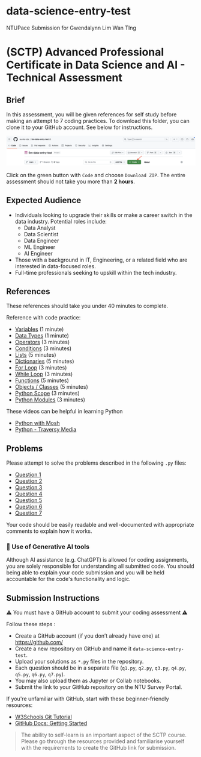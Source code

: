 # data-science-entry-test
NTUPace
Submission for Gwendalynn Lim Wan TIng


# (SCTP) Advanced Professional Certificate in Data Science and AI - Technical Assessment

## Brief

In this assessment, you will be given references for self study before making an attempt to 7 coding practices. To download this folder, you can clone it to your GitHub account. See below for instructions.

![Screenshot](/assets/screenshot-code.png)

Click on the green button with `Code` and choose `Download ZIP`. The entire assessment should not take you more than **2 hours**.

## Expected Audience

- Individuals looking to upgrade their skills or make a career switch in the data industry. Potential roles include:
  - Data Analyst
  - Data Scientist
  - Data Engineer
  - ML Engineer
  - AI Engineer
- Those with a background in IT, Engineering, or a related field who are interested in data-focused roles.
- Full-time professionals seeking to upskill within the tech industry.

## References

These references should take you under 40 minutes to complete.

Reference with code practice:

- [Variables](https://www.w3schools.com/python/gloss_python_variable_names.asp) (1 minute)
- [Data Types](https://www.w3schools.com/python/python_datatypes.asp) (1 minute)
- [Operators](https://www.w3schools.com/python/python_operators.asp) (3 minutes)
- [Conditions](https://www.w3schools.com/python/python_conditions.asp) (3 minutes)
- [Lists](https://www.w3schools.com/python/python_lists.asp) (5 minutes)
- [Dictionaries](https://www.w3schools.com/python/python_dictionaries.asp) (5 minutes)
- [For Loop](https://www.w3schools.com/python/python_for_loops.asp) (3 minutes)
- [While Loop](https://www.w3schools.com/python/python_while_loops.asp) (3 minutes)
- [Functions](https://www.w3schools.com/python/python_functions.asp) (5 minutes)
- [Objects / Classes](https://www.w3schools.com/python/python_classes.asp) (5 minutes)
- [Python Scope](https://www.w3schools.com/python/python_scope.asp) (3 minutes)
- [Python Modules](https://www.w3schools.com/python/python_modules.asp) (3 minutes)

These videos can be helpful in learning Python

- [Python with Mosh](https://youtu.be/kqtD5dpn9C8)
- [Python - Traversy Media](https://youtu.be/JJmcL1N2KQs)

## Problems

Please attempt to solve the problems described in the following `.py` files:

- [Question 1](./src/q1.py)
- [Question 2](./src/q2.py)
- [Question 3](./src/q3.py)
- [Question 4](./src/q4.py)
- [Question 5](./src/q5.py)
- [Question 6](./src/q6.py)
- [Question 7](./src/q7.py)

Your code should be easily readable and well-documented with appropriate comments
to explain how it works. 

### 📝 Use of Generative AI tools ###

Although AI assistance (e.g. ChatGPT) is allowed for coding assignments, you are solely 
responsible for understanding all submitted code. You should being able to explain your
code submission and you will be held accountable for the code's functionality and logic.

## Submission Instructions

⚠️ You must have a GitHub account to submit your coding assessment ⚠️

Follow these steps :

- Create a GitHub account (if you don’t already have one) at https://github.com/
- Create a new repository on GitHub and name it `data-science-entry-test`.
- Upload your solutions as `*.py` files in the repository.
- Each question should be in a separate file (`q1.py`, `q2.py`, `q3.py`, `q4.py`, `q5.py`, `q6.py`, `q7.py`).
- You may also upload them as Jupyter or Collab notebooks.
- Submit the link to your GitHub repository on the NTU Survey Portal.

If you're unfamiliar with GitHub, start with these beginner-friendly resources:

- [W3Schools Git Tutorial](https://www.w3schools.com/git/)
- [GitHub Docs: Getting Started](https://docs.github.com/en/get-started)


> The ability to self-learn is an important aspect of the SCTP course.
> Please go through the resources provided and familiarise yourself with the requirements to create the GitHub link for submission.

